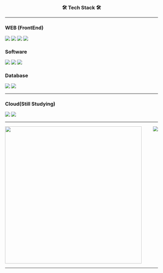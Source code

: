 
<h3 align="center"><b>🛠 Tech Stack 🛠</b></h3>

<hr>
<h3 align="left">WEB (FrontEnd) </h3>

<p align="left">
<img src="https://img.shields.io/badge/vue.js-4FC08D?style=flat-square&logo=vue.js&logoColor=white"/></a>
<img src="https://img.shields.io/badge/HTML5-E34F26?style=flat-square&logo=HTML5&logoColor=white"/></a> 
<img src="https://img.shields.io/badge/CSS3-1572B6?style=flat-square&logo=CSS3&logoColor=white"/></a> 
<img src="https://img.shields.io/badge/JavaScript-F7DF1E?style=flat-square&logo=JavaScript&logoColor=white"/></a>

<h3 align="left">Software</h3>
<p align="left">
<img src="https://img.shields.io/badge/-Python-000000?style=flat&logo=Python&logoColor=white"/></a> 
<img src="https://img.shields.io/badge/C-00599C?style=flat-square&logo=c%2B%2B&logoColor=white"/></a> 
<img src="https://img.shields.io/badge/JAVA-007396?style=flat-square&logo=java&logoColor=white">


<h3 align="left">Database</h3>
<p align="left">
<img src="https://img.shields.io/badge/MySQL-4479A1?style=flat-square&logo=MySQL&logoColor=white"/></a>
<img src="https://img.shields.io/badge/mariaDB-003545?style=flat-square&logo=mariaDB&logoColor=white">

<hr>

<h3 align="left"> Cloud(Still Studying) </h3>
<p align="left">
<img src="https://img.shields.io/badge/azure-61DAFB?style=flat-square&logo=(Microsoft Azure)&logoColor=#0078D4">
<img src="https://img.shields.io/badge/aws-232F3E?style=flat-square&logo=aws&logoColor=white">

<hr>
<a href="https://github.com/saehyen">
<img align="center" width="450px"src="https://github-readme-stats.vercel.app/api?username=saehyen&show_icons=true&theme=dark" />
<img align="right" src="https://github-readme-stats.vercel.app/api/top-langs/?username=saehyen&layout=compact" />
</a>
  <hr>
  
<!--
**saehyen/saehyen** is a ✨ _special_ ✨ repository because its `README.md` (this file) appears on your GitHub profile.

Here are some ideas to get you started:

- 🔭 I’m currently working on ...
- 🌱 I’m currently learning ...
- 👯 I’m looking to collaborate on ...
- 🤔 I’m looking for help with ...
- 💬 Ask me about ...
- 📫 How to reach me: ...
- 😄 Pronouns: ...
- ⚡ Fun fact: ...
<!-- <img src="https://img.shields.io/badge/Node.js-339933?style=flat-square&logo=Node.js&logoColor=white"/></a> &nbsp -->
<!-- <img src="https://img.shields.io/badge/Android-3DDC84?style=flat-square&logo=Android&logoColor=white"/></a> &nbsp -->

